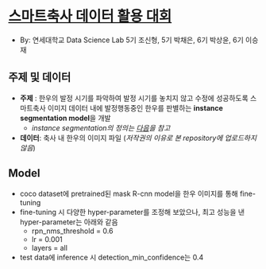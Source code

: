 # [스마트축사 데이터 활용 대회](http://aifactory.space/competition/detail/1952)
- By: 연세대학교 Data Science Lab 5기 조신형, 5기 박채은, 6기 박상윤, 6기 이승재

## 주제 및 데이터
- **주제** : 한우의 발정 시기를 파악하여 발정 시기를 놓치지 않고 수정에 성공하도록 스마트축사 이미지 데이터 내에 발정행동중인 한우를 판별하는 **instance segmentation model**을 개발
  - *instance segmentation의 정의는 [다음](https://medium.com/hyunjulie/1%ED%8E%B8-semantic-segmentation-%EC%B2%AB%EA%B1%B8%EC%9D%8C-4180367ec9cb)을 참고*
- **데이터**: 축사 내 한우의 이미지 파일 (*저작권의 이유로 본 repository에 업로드하지 않음*)

## Model 
- coco dataset에 pretrained된 mask R-cnn model을 한우 이미지를 통해 fine-tuning
- fine-tuning 시 다양한 hyper-parameter를 조정해 보았으나, 최고 성능을 낸 hyper-parameter는 아래와 같음
    - rpn_nms_threshold = 0.6
    - lr = 0.001
    - layers = all
- test data에 inference 시 detection_min_confidence는 0.4




